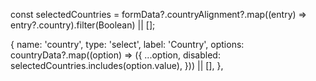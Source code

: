 const selectedCountries =
  formData?.countryAlignment?.map((entry) => entry?.country).filter(Boolean) || [];



   {
          name: 'country',
          type: 'select',
          label: 'Country',
          options:
            countryData?.map((option) => ({
              ...option,
              disabled: selectedCountries.includes(option.value),
            })) || [],
        },
